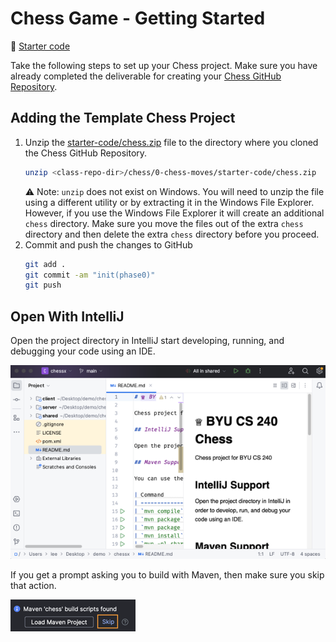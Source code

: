 # Chess Game - Getting Started

📁 [Starter code](starter-code)

Take the following steps to set up your Chess project. Make sure you have already completed the deliverable for creating your [Chess GitHub Repository](../chess-github-repository/chess-github-repository.md).

## Adding the Template Chess Project

1. Unzip the [starter-code/chess.zip](starter-code/chess.zip) file to the directory where you cloned the Chess GitHub Repository.
   ```sh
   unzip <class-repo-dir>/chess/0-chess-moves/starter-code/chess.zip
   ```
   ⚠ Note: `unzip` does not exist on Windows. You will need to unzip the file using a different utility or by extracting it in the Windows File Explorer. However, if you use the Windows File Explorer it will create an additional `chess` directory. Make sure you move the files out of the extra `chess` directory and then delete the extra `chess` directory before you proceed.
1. Commit and push the changes to GitHub
   ```sh
   git add .
   git commit -am "init(phase0)"
   git push
   ```

## Open With IntelliJ

Open the project directory in IntelliJ start developing, running, and debugging your code using an IDE.

![open intellij](open-intellij.png)

If you get a prompt asking you to build with Maven, then make sure you skip that action.

![build with Maven](build-with-maven-prompt.png)
